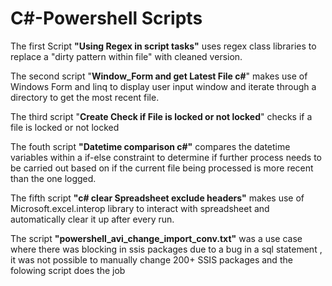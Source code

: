 # C#-Powershell Scripts


The first Script **"Using Regex in script tasks"** uses regex class libraries to replace a "dirty pattern within file" with cleaned version. 

The second script "**Window_Form and get Latest File c#**" makes use of Windows Form and linq to display user input window and iterate through a directory to get the most recent file.

The third script "**Create Check if File is locked or not locked**" checks if a file is locked or not locked 

The fouth script **"Datetime comparison c#"** compares the datetime variables within a if-else constraint to determine if further process needs to be carried out 
based on if the current file being processed is more recent than the one logged. 
    
The fifth script **"c# clear Spreadsheet exclude headers"** makes use of Microsoft.excel.interop library to interact with spreadsheet and automatically clear it up after every run. 

The script **"powershell_avi_change_import_conv.txt"** was a use case where there was blocking in ssis packages due to a bug in a sql statement , it was not possible to manually 
change 200+ SSIS packages and the folowing script does the job 

